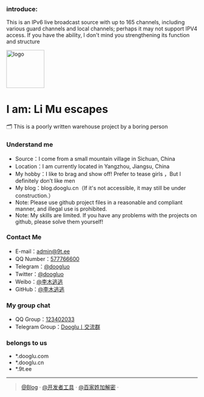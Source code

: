 ### introduce:
This is an IPv6 live broadcast source with up to 165 channels, including various guard channels and local channels; perhaps it may not support IPV4 access. If you have the ability, I don't mind you strengthening its function and structure

<img height="100px" alt="logo" src="https://cdn.dooglu.com//image/IPTV.png"/></a>

# I am: Li Mu escapes

🗂 This is a poorly written warehouse project by a boring person

### Understand me

- Source：I come from a small mountain village in Sichuan, China
- Location：I am currently located in Yangzhou, Jiangsu, China
- My hobby：I like to brag and show off! Prefer to tease girls ，But I definitely don’t like men
- My blog：blog.dooglu.cn（If it's not accessible, it may still be under construction.）
- Note: Please use github project files in a reasonable and compliant manner, and illegal use is prohibited.
- Note: My skills are limited. If you have any problems with the projects on github, please solve them yourself!


### Contact Me
- E-mail：[admin@9t.ee](https://www.alipan.com/)
- QQ Number：[577766600](https://www.alipan.com/)
- Telegram：[@doogluo](https://t.me/dooglu)
- Twitter：[@doogluo](https://twitter.com/doogluo)
- Weibo：[@李木逃逃](https://weibo.com/chinazcwl)
- GitHub：[@李木逃逃](https://github.com/tianunusual)

### My group chat

- QQ Group：[123402033](https://qm.qq.com/cgi-bin/qm/qr?k=Cx9noRs1fRVCz_BF86hR4SKeSdyLnjhh&jump_from=webapi&authKey=cybJHmy7wP0hk5OBAjgfZ55LsTcPDDvjHqVADFSoD+HiCrQdalAKHeT30kQWsFQb)
- Telegram Group：[Dooglu丨交流群](https://t.me/dooglu)


### belongs to us

- *.dooglu.com
- *.dooglu.cn
- *.9t.ee

---

> [@Blog](https://blog.dooglu.cn) · [@开发者工具](https://tool.dooglu.com) · [@百家姓加解密](https://t.dooglu.com) · 
